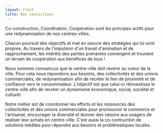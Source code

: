 ```yaml
---
layout: front
title: Nos convictions
---
```


Co-construction, Coordination, Coopération sont les principes actifs pour une redynamisation de nos centres-villes.

Chacun poursuit des objectifs et met en oeuvre des stratégies qui lui sont propres. Au travers de l'impulsion d'un travail d'animation et de rapprochement, les intérêts des parties prenantes convergent et trouvent un terrain de coopération aux bénéfices de tous !

Nous sommes convaincus que le centre-ville doit revenir au coeur de la ville. Pour cela nous répondons aux besoins, des collectivités et des unions commerciales, de redynamisation afin de recréer le lien de proximité et de confiance vers le consommateur. L'objectif est que celui-ci réinvestisse le centre-ville afin de recréer un dynamisme économique, social, sociétal et culturel.

Notre métier est de coordonner les efforts et les ressources des collectivités et des unions commerciales pour promouvoir le commerce et l'artisanat, encourager la diversité et donner des raisons aux usagers de réaliser leur achats en centre-ville. C'est aussi la co-contruction de solutions inédites pour répondre aux besoins et problématiques locales.
